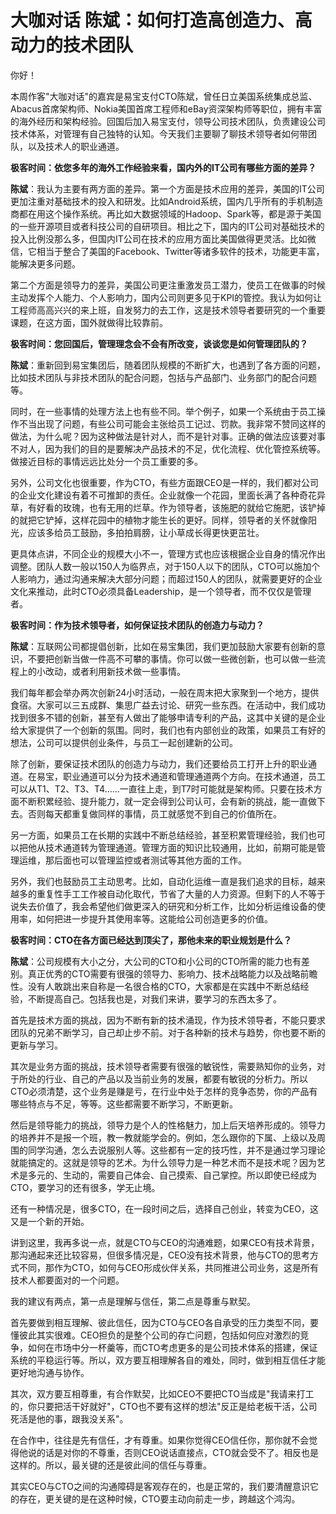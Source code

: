 # 大咖对话 陈斌：如何打造高创造力、高动力的技术团队

你好！

本周作客"大咖对话"的嘉宾是易宝支付CTO陈斌，曾任日立美国系统集成总监、Abacus首席架构师、Nokia美国首席工程师和eBay资深架构师等职位，拥有丰富的海外经历和架构经验。回国后加入易宝支付，领导公司技术团队，负责建设公司技术体系，对管理有自己独特的认知。今天我们主要聊了聊技术领导者如何带团队，以及技术人的职业通道。

**极客时间：依您多年的海外工作经验来看，国内外的IT公司有哪些方面的差异？**

**陈斌**：我认为主要有两方面的差异。第一个方面是技术应用的差异，美国的IT公司更加注重对基础技术的投入和研发。比如Android系统，国内几乎所有的手机制造商都在用这个操作系统。再比如大数据领域的Hadoop、Spark等，都是源于美国的一些开源项目或者科技公司的自研项目。相比之下，国内的IT公司对基础技术的投入比例没那么多，但国内IT公司在技术的应用方面比美国做得更灵活。比如微信，它相当于整合了美国的Facebook、Twitter等诸多软件的技术，功能更丰富，能解决更多问题。

第二个方面是领导力的差异，美国公司更注重激发员工潜力，使员工在做事的时候主动发挥个人能力、个人影响力，国内公司则更多见于KPI的管控。我认为如何让工程师高高兴兴的来上班，自发努力的去工作，这是技术领导者要研究的一个重要课题，在这方面，国外就做得比较靠前。

**极客时间：您回国后，管理理念会不会有所改变，谈谈您是如何管理团队的？**

**陈斌**：重新回到易宝集团后，随着团队规模的不断扩大，也遇到了各方面的问题，比如技术团队与非技术团队的配合问题，包括与产品部门、业务部门的配合问题等。

同时，在一些事情的处理方法上也有些不同。举个例子，如果一个系统由于员工操作不当出现了问题，有些公司可能会主张给员工记过、罚款。我非常不赞同这样的做法，为什么呢？因为这种做法是针对人，而不是针对事。正确的做法应该要对事不对人，因为我们的目的是要解决产品技术的不足，优化流程、优化管控系统等。做接近目标的事情远远比处分一个员工重要的多。

另外，公司文化也很重要，作为CTO，有些方面跟CEO是一样的，我们都对公司的企业文化建设有着不可推卸的责任。企业就像一个花园，里面长满了各种奇花异草，有好看的玫瑰，也有无用的烂草。作为领导者，该施肥的就给它施肥，该铲掉的就把它铲掉，这样花园中的植物才能生长的更好。同样，领导者的关怀就像阳光，应该多给员工鼓励，多拍拍肩膀，让小草成长得更快更茁壮。

更具体点讲，不同企业的规模大小不一，管理方式也应该根据企业自身的情况作出调整。团队人数一般以150人为临界点，对于150人以下的团队，CTO可以施加个人影响力，通过沟通来解决大部分问题；而超过150人的团队，就需要更好的企业文化来推动，此时CTO必须具备Leadership，是一个领导者，而不仅仅是管理者。

**极客时间：作为技术领导者，如何保证技术团队的创造力与动力？**

**陈斌**：互联网公司都提倡创新，比如在易宝集团，我们更加鼓励大家要有创新的意识，不要把创新当做一件高不可攀的事情。你可以做一些微创新，也可以做一些流程上的小改动，或者利用新技术做一些事情。

我们每年都会举办两次创新24小时活动，一般在周末把大家聚到一个地方，提供食宿。大家可以三五成群、集思广益去讨论、研究一些东西。在活动中，我们成功找到很多不错的创新，甚至有人做出了能够申请专利的产品，这其中关键的是企业给大家提供了一个创新的氛围。同时，我们也有内部创业的政策，如果员工有好的想法，公司可以提供创业条件，与员工一起创建新的公司。

除了创新，要保证技术团队的创造力与动力，我们还要给员工打开上升的职业通道。在易宝，职业通道可以分为技术通道和管理通道两个方向。在技术通道，员工可以从T1、T2、T3、T4......一直往上走，到T7时可能就是架构师。只要在技术方面不断积累经验、提升能力，就一定会得到公司认可，会有新的挑战，能一直做下去。否则每天都重复做同样的事情，员工就感觉不到自己的价值所在。

另一方面，如果员工在长期的实践中不断总结经验，甚至积累管理经验，我们也可以把他从技术通道转为管理通道。管理方面的知识比较通用，比如，前期可能是管理运维，那后面也可以管理监控或者测试等其他方面的工作。

另外，我们也鼓励员工主动思考。比如，自动化运维一直是我们追求的目标，越来越多的重复性手工工作被自动化取代，节省了大量的人力资源。但剩下的人不等于说失去价值了，我会希望他们做更深入的研究和分析工作，比如分析运维设备的使用率，如何把进一步提升其使用率等。这能给公司创造更多的价值。

**极客时间：CTO在各方面已经达到顶尖了，那他未来的职业规划是什么？**

**陈斌**：公司规模有大小之分，大公司的CTO和小公司的CTO所需的能力也有差别。真正优秀的CTO需要有很强的领导力、影响力、技术战略能力以及战略前瞻性。没有人敢跳出来自称是一名很合格的CTO，大家都是在实践中不断总结经验，不断提高自己。包括我也是，对我们来讲，要学习的东西太多了。

首先是技术方面的挑战，因为不断有新的技术涌现，作为技术领导者，不能只要求团队的兄弟不断学习，自己却止步不前。对于各种新的技术与趋势，你也要不断的更新与学习。

其次是业务方面的挑战，技术领导者需要有很强的敏锐性，需要熟知你的业务，对于所处的行业、自己的产品以及当前业务的发展，都要有敏锐的分析力。所以CTO必须清楚，这个业务是赚是亏，在行业中处于怎样的竞争态势，你的产品有哪些特点与不足，等等。这些都需要不断学习，不断更新。

然后是领导能力的挑战，领导力是个人的性格魅力，加上后天培养形成的。领导力的培养并不是报一个班，教一教就能学会的。例如，怎么跟你的下属、上级以及周围的同学沟通，怎么去说服别人等。这些都有一定的技巧性，并不是通过学习理论就能搞定的。这就是领导的艺术。为什么领导力是一种艺术而不是技术呢？因为艺术是多元的、生动的，需要自己体会、自己摸索、自己掌控。所以即使已经成为CTO，要学习的还有很多，学无止境。

还有一种情况是，很多CTO，在一段时间之后，选择自己创业，转变为CEO，这又是一个新的开始。

讲到这里，我再多说一点，就是CTO与CEO的沟通难题，如果CEO有技术背景，那沟通起来还比较容易，但很多情况是，CEO没有技术背景，他与CTO的思考方式不同，那作为CTO，如何与CEO形成伙伴关系，共同推进公司业务，这是所有技术人都要面对的一个问题。

我的建议有两点，第一点是理解与信任，第二点是尊重与默契。

首先要做到相互理解、彼此信任，因为CTO与CEO各自承受的压力类型不同，要懂彼此其实很难。CEO担负的是整个公司的存亡问题，包括如何应对激烈的竞争，如何在市场中分一杯羹等，而CTO考虑更多的是公司技术体系的搭建，保证系统的平稳运行等。所以，双方要互相理解各自的难处，同时，做到相互信任才能更好地沟通与协作。

其次，双方要互相尊重，有合作默契，比如CEO不要把CTO当成是"我请来打工的，你只要把活干好就好"，CTO也不要有这样的想法"反正是给老板干活，公司死活是他的事，跟我没关系"。

在合作中，往往是先有信任，才有尊重。如果你觉得CEO信任你，那你就不会觉得他说的话是对你的不尊重，否则CEO说话直接点，CTO就会受不了。相反也是这样的。所以，最关键的还是彼此间的信任与尊重。

其实CEO与CTO之间的沟通障碍是客观存在的，也是正常的，我们要清醒意识它的存在，更关键的是在这种时候，CTO要主动向前走一步，跨越这个鸿沟。
